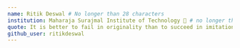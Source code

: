 ```yaml
---
name: Ritik Deswal # No longer than 28 characters
institution: Maharaja Surajmal Institute of Technology 🚩 # no longer than 58 characters
quote: It is better to fail in originality than to succeed in imitation. # no longer than 100 characters, avoid using quotes(") to guarantee the format remains the same.
github_user: ritikdeswal
---
```

